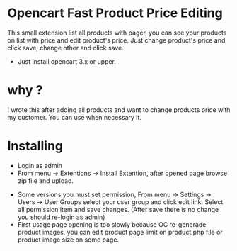 # Opencart Fast Product Price Editing
This small extension list all products with pager, you can see your products on list with price and edit product's price. Just change product's price and click save, change other and click save. 

* Just install opencart 3.x or upper.

# why ?
I wrote this after adding all products and want to change products price with my customer. You can use when necessary it.

# Installing
  - Login as admin 
  - From menu -> Extentions -> Install Extention,  after opened page browse zip file and upload.
  
  
  * Some versions you must set permission, From menu -> Settings -> Users -> User Groups select your user group and click edit link. Select all permission item and save changes. (After save there is no change you should re-login as admin)
  * First usage page opening is too slowly because OC re-generade product images, you can edit product page limit on product.php file or product image size on some page.
  

